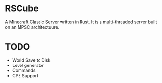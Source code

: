 # RSCube

A Minecraft Classic Server written in Rust. It is a multi-threaded server built on an MPSC architectuure.
# TODO

* World Save to Disk
* Level generator
* Commands
* CPE Support

